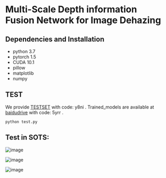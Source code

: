 # Multi-Scale Depth information Fusion Network for Image Dehazing

## Dependencies and Installation

- python 3.7
- pytorch 1.5
- CUDA 10.1
- pillow
- matplotlib
- numpy

## TEST
We provide [TESTSET](https://pan.baidu.com/s/1Rkj-lskGT2UmWFoOtPeNmw) with code: y8ni .
Trained_models are available at [baidudrive](https://pan.baidu.com/s/1lLI-FEZAnqacpTV5nJ6K-w) with code: 5yrr .

`python test.py`


## Test in SOTS:
![image](https://github.com/CCECfgd/MSDFN/blob/master/fig/indoor.jpg)

![image](https://github.com/CCECfgd/MSDFN/blob/master/fig/outdoor.jpg)

![image](https://github.com/CCECfgd/MSDFN/blob/master/fig/real.jpg)
